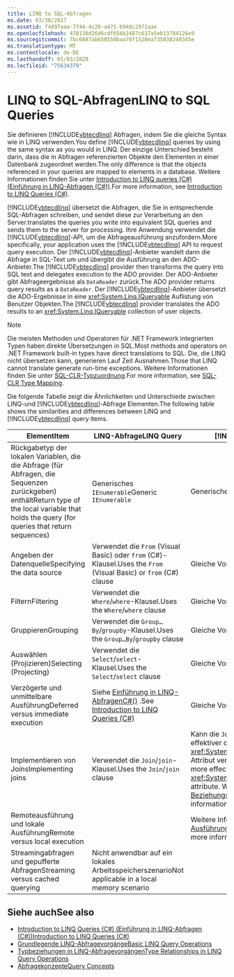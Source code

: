 ```yaml
---
title: LINQ to SQL-Abfragen
ms.date: 03/30/2017
ms.assetid: f4897aaa-7f44-4c20-a471-b948c2971aae
ms.openlocfilehash: 478138d26d6cdf656b2487c637a5eb13784126e9
ms.sourcegitcommit: 7bc6887ab658550baa78f1520ea735838249345e
ms.translationtype: MT
ms.contentlocale: de-DE
ms.lasthandoff: 01/03/2020
ms.locfileid: "75634379"
---
```

# <a name="linq-to-sql-queries"></a><span data-ttu-id="e9cd0-102">LINQ to SQL-Abfragen</span><span class="sxs-lookup"><span data-stu-id="e9cd0-102">LINQ to SQL Queries</span></span>
<span data-ttu-id="e9cd0-103">Sie definieren [!INCLUDE[vbtecdlinq](../../../../../../includes/vbtecdlinq-md.md)] Abfragen, indem Sie die gleiche Syntax wie in LINQ verwenden.</span><span class="sxs-lookup"><span data-stu-id="e9cd0-103">You define [!INCLUDE[vbtecdlinq](../../../../../../includes/vbtecdlinq-md.md)] queries by using the same syntax as you would in LINQ.</span></span> <span data-ttu-id="e9cd0-104">Der einzige Unterschied besteht darin, dass die in Abfragen referenzierten Objekte den Elementen in einer Datenbank zugeordnet werden.</span><span class="sxs-lookup"><span data-stu-id="e9cd0-104">The only difference is that the objects referenced in your queries are mapped to elements in a database.</span></span> <span data-ttu-id="e9cd0-105">Weitere Informationen finden Sie unter [Introduction to LINQ queries (C#) (Einführung in LINQ-Abfragen (C#))](../../../../../csharp/programming-guide/concepts/linq/introduction-to-linq-queries.md).</span><span class="sxs-lookup"><span data-stu-id="e9cd0-105">For more information, see [Introduction to LINQ Queries (C#)](../../../../../csharp/programming-guide/concepts/linq/introduction-to-linq-queries.md).</span></span>  
  
 [!INCLUDE[vbtecdlinq](../../../../../../includes/vbtecdlinq-md.md)] <span data-ttu-id="e9cd0-106">übersetzt die Abfragen, die Sie in entsprechende SQL-Abfragen schreiben, und sendet diese zur Verarbeitung an den Server.</span><span class="sxs-lookup"><span data-stu-id="e9cd0-106">translates the queries you write into equivalent SQL queries and sends them to the server for processing.</span></span> <span data-ttu-id="e9cd0-107">Ihre Anwendung verwendet die [!INCLUDE[vbtecdlinq](../../../../../../includes/vbtecdlinq-md.md)]-API, um die Abfrageausführung anzufordern.</span><span class="sxs-lookup"><span data-stu-id="e9cd0-107">More specifically, your application uses the [!INCLUDE[vbtecdlinq](../../../../../../includes/vbtecdlinq-md.md)] API to request query execution.</span></span> <span data-ttu-id="e9cd0-108">Der [!INCLUDE[vbtecdlinq](../../../../../../includes/vbtecdlinq-md.md)]-Anbieter wandelt dann die Abfrage in SQL-Text um und übergibt die Ausführung an den ADO-Anbieter.</span><span class="sxs-lookup"><span data-stu-id="e9cd0-108">The [!INCLUDE[vbtecdlinq](../../../../../../includes/vbtecdlinq-md.md)] provider then transforms the query into SQL text and delegates execution to the ADO provider.</span></span> <span data-ttu-id="e9cd0-109">Der ADO-Anbieter gibt Abfrageergebnisse als `DataReader` zurück.</span><span class="sxs-lookup"><span data-stu-id="e9cd0-109">The ADO provider returns query results as a `DataReader`.</span></span> <span data-ttu-id="e9cd0-110">Der [!INCLUDE[vbtecdlinq](../../../../../../includes/vbtecdlinq-md.md)]-Anbieter übersetzt die ADO-Ergebnisse in eine <xref:System.Linq.IQueryable> Auflistung von Benutzer Objekten.</span><span class="sxs-lookup"><span data-stu-id="e9cd0-110">The [!INCLUDE[vbtecdlinq](../../../../../../includes/vbtecdlinq-md.md)] provider translates the ADO results to an <xref:System.Linq.IQueryable> collection of user objects.</span></span>  
  
> [!NOTE]
> <span data-ttu-id="e9cd0-111">Die meisten Methoden und Operatoren für .NET Framework integrierten Typen haben direkte Übersetzungen in SQL.</span><span class="sxs-lookup"><span data-stu-id="e9cd0-111">Most methods and operators on .NET Framework built-in types have direct translations to SQL.</span></span> <span data-ttu-id="e9cd0-112">Die, die LINQ nicht übersetzen kann, generieren Lauf Zeit Ausnahmen.</span><span class="sxs-lookup"><span data-stu-id="e9cd0-112">Those that LINQ cannot translate generate run-time exceptions.</span></span> <span data-ttu-id="e9cd0-113">Weitere Informationen finden Sie unter [SQL-CLR-Typzuordnung](sql-clr-type-mapping.md).</span><span class="sxs-lookup"><span data-stu-id="e9cd0-113">For more information, see [SQL-CLR Type Mapping](sql-clr-type-mapping.md).</span></span>  
  
 <span data-ttu-id="e9cd0-114">Die folgende Tabelle zeigt die Ähnlichkeiten und Unterschiede zwischen LINQ-und [!INCLUDE[vbtecdlinq](../../../../../../includes/vbtecdlinq-md.md)]-Abfrage Elementen.</span><span class="sxs-lookup"><span data-stu-id="e9cd0-114">The following table shows the similarities and differences between LINQ and [!INCLUDE[vbtecdlinq](../../../../../../includes/vbtecdlinq-md.md)] query items.</span></span>  
  
|<span data-ttu-id="e9cd0-115">Element</span><span class="sxs-lookup"><span data-stu-id="e9cd0-115">Item</span></span>|<span data-ttu-id="e9cd0-116">LINQ-Abfrage</span><span class="sxs-lookup"><span data-stu-id="e9cd0-116">LINQ Query</span></span>|[!INCLUDE[vbtecdlinq](../../../../../../includes/vbtecdlinq-md.md)]<span data-ttu-id="e9cd0-117">-Abfrage</span><span class="sxs-lookup"><span data-stu-id="e9cd0-117">Query</span></span>|  
|----------|----------------|----------------------------------------------------------------------|  
|<span data-ttu-id="e9cd0-118">Rückgabetyp der lokalen Variablen, die die Abfrage (für Abfragen, die Sequenzen zurückgeben) enthält</span><span class="sxs-lookup"><span data-stu-id="e9cd0-118">Return type of the local variable that holds the query (for queries that return sequences)</span></span>|<span data-ttu-id="e9cd0-119">Generisches `IEnumerable`</span><span class="sxs-lookup"><span data-stu-id="e9cd0-119">Generic `IEnumerable`</span></span>|<span data-ttu-id="e9cd0-120">Generisches `IQueryable`</span><span class="sxs-lookup"><span data-stu-id="e9cd0-120">Generic `IQueryable`</span></span>|  
|<span data-ttu-id="e9cd0-121">Angeben der Datenquelle</span><span class="sxs-lookup"><span data-stu-id="e9cd0-121">Specifying the data source</span></span>|<span data-ttu-id="e9cd0-122">Verwendet die `From` (Visual Basic) oder `from` (C#)-Klausel.</span><span class="sxs-lookup"><span data-stu-id="e9cd0-122">Uses the `From` (Visual Basic) or `from` (C#) clause</span></span>|<span data-ttu-id="e9cd0-123">Gleiche Voraussetzung</span><span class="sxs-lookup"><span data-stu-id="e9cd0-123">Same</span></span>|  
|<span data-ttu-id="e9cd0-124">Filtern</span><span class="sxs-lookup"><span data-stu-id="e9cd0-124">Filtering</span></span>|<span data-ttu-id="e9cd0-125">Verwendet die `Where`/`where`-Klausel.</span><span class="sxs-lookup"><span data-stu-id="e9cd0-125">Uses the `Where`/`where` clause</span></span>|<span data-ttu-id="e9cd0-126">Gleiche Voraussetzung</span><span class="sxs-lookup"><span data-stu-id="e9cd0-126">Same</span></span>|  
|<span data-ttu-id="e9cd0-127">Gruppieren</span><span class="sxs-lookup"><span data-stu-id="e9cd0-127">Grouping</span></span>|<span data-ttu-id="e9cd0-128">Verwendet die `Group…By`/`groupby`-Klausel.</span><span class="sxs-lookup"><span data-stu-id="e9cd0-128">Uses the `Group…By`/`groupby` clause</span></span>|<span data-ttu-id="e9cd0-129">Gleiche Voraussetzung</span><span class="sxs-lookup"><span data-stu-id="e9cd0-129">Same</span></span>|  
|<span data-ttu-id="e9cd0-130">Auswählen (Projizieren)</span><span class="sxs-lookup"><span data-stu-id="e9cd0-130">Selecting (Projecting)</span></span>|<span data-ttu-id="e9cd0-131">Verwendet die `Select`/`select`-Klausel.</span><span class="sxs-lookup"><span data-stu-id="e9cd0-131">Uses the `Select`/`select` clause</span></span>|<span data-ttu-id="e9cd0-132">Gleiche Voraussetzung</span><span class="sxs-lookup"><span data-stu-id="e9cd0-132">Same</span></span>|  
|<span data-ttu-id="e9cd0-133">Verzögerte und unmittelbare Ausführung</span><span class="sxs-lookup"><span data-stu-id="e9cd0-133">Deferred versus immediate execution</span></span>|<span data-ttu-id="e9cd0-134">Siehe [Einführung in LINQ-AbfragenC#()](../../../../../csharp/programming-guide/concepts/linq/introduction-to-linq-queries.md) .</span><span class="sxs-lookup"><span data-stu-id="e9cd0-134">See [Introduction to LINQ Queries (C#)](../../../../../csharp/programming-guide/concepts/linq/introduction-to-linq-queries.md)</span></span>|<span data-ttu-id="e9cd0-135">Gleiche Voraussetzung</span><span class="sxs-lookup"><span data-stu-id="e9cd0-135">Same</span></span>|  
|<span data-ttu-id="e9cd0-136">Implementieren von Joins</span><span class="sxs-lookup"><span data-stu-id="e9cd0-136">Implementing joins</span></span>|<span data-ttu-id="e9cd0-137">Verwendet die `Join`/`join`-Klausel.</span><span class="sxs-lookup"><span data-stu-id="e9cd0-137">Uses the `Join`/`join` clause</span></span>|<span data-ttu-id="e9cd0-138">Kann die `Join`/`join`-Klausel verwenden, aber effektiver das <xref:System.Data.Linq.Mapping.AssociationAttribute>-Attribut verwendet.</span><span class="sxs-lookup"><span data-stu-id="e9cd0-138">Can use the `Join`/`join` clause, but more effectively uses the <xref:System.Data.Linq.Mapping.AssociationAttribute> attribute.</span></span> <span data-ttu-id="e9cd0-139">Weitere Informationen finden Sie unter [Beziehungs übergreifende Abfragen](querying-across-relationships.md).</span><span class="sxs-lookup"><span data-stu-id="e9cd0-139">For more information, see [Querying Across Relationships](querying-across-relationships.md).</span></span>|  
|<span data-ttu-id="e9cd0-140">Remoteausführung und lokale Ausführung</span><span class="sxs-lookup"><span data-stu-id="e9cd0-140">Remote versus local execution</span></span>||<span data-ttu-id="e9cd0-141">Weitere Informationen finden Sie unter [Remote Ausführung im Vergleich zur lokalen Ausführung](remote-vs-local-execution.md).</span><span class="sxs-lookup"><span data-stu-id="e9cd0-141">For more information, see [Remote vs. Local Execution](remote-vs-local-execution.md).</span></span>|  
|<span data-ttu-id="e9cd0-142">Streamingabfragen und gepufferte Abfragen</span><span class="sxs-lookup"><span data-stu-id="e9cd0-142">Streaming versus cached querying</span></span>|<span data-ttu-id="e9cd0-143">Nicht anwendbar auf ein lokales Arbeitsspeicherszenario</span><span class="sxs-lookup"><span data-stu-id="e9cd0-143">Not applicable in a local memory scenario</span></span>||  
  
## <a name="see-also"></a><span data-ttu-id="e9cd0-144">Siehe auch</span><span class="sxs-lookup"><span data-stu-id="e9cd0-144">See also</span></span>

- [<span data-ttu-id="e9cd0-145">Introduction to LINQ Queries (C#) (Einführung in LINQ-Abfragen (C#))</span><span class="sxs-lookup"><span data-stu-id="e9cd0-145">Introduction to LINQ Queries (C#)</span></span>](../../../../../csharp/programming-guide/concepts/linq/introduction-to-linq-queries.md)
- [<span data-ttu-id="e9cd0-146">Grundlegende LINQ-Abfragevorgänge</span><span class="sxs-lookup"><span data-stu-id="e9cd0-146">Basic LINQ Query Operations</span></span>](../../../../../csharp/programming-guide/concepts/linq/basic-linq-query-operations.md)
- [<span data-ttu-id="e9cd0-147">Typbeziehungen in LINQ-Abfragevorgängen</span><span class="sxs-lookup"><span data-stu-id="e9cd0-147">Type Relationships in LINQ Query Operations</span></span>](../../../../../csharp/programming-guide/concepts/linq/type-relationships-in-linq-query-operations.md)
- [<span data-ttu-id="e9cd0-148">Abfragekonzepte</span><span class="sxs-lookup"><span data-stu-id="e9cd0-148">Query Concepts</span></span>](query-concepts.md)
